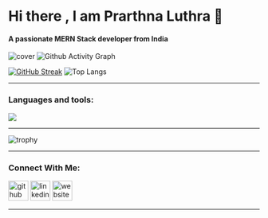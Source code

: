 # Hi there , I am Prarthna Luthra 👋
#### A passionate MERN Stack developer from India


![cover](https://user-images.githubusercontent.com/100023570/170828704-320afd8a-fe76-4f32-af9b-f5a9650afb21.png)
![Github Activity Graph](https://activity-graph.herokuapp.com/graph?username=PrarthnaLuthra&theme=react-dark&hide_border=true)

[![GitHub Streak](https://streak-stats.demolab.com?user=PrarthnaLuthra&theme=cobalt&background=000000&border=7536B2&stroke=9243DD&ring=89502D&fire=FF9554&currStreakNum=D280FF&sideNums=BC52FF&currStreakLabel=64EAE2&sideLabels=48A8A2&dates=A42EE5&&hide_border=true)](https://git.io/streak-stats)
![Top Langs](https://github-readme-stats.vercel.app/api/top-langs/?username=PrarthnaLuthra&layout=compact&theme=radical&bg_color=000000&border_color=7536B2&title_color=D280FF&langs_count=10&card_width=450&hide_border=true)

---

### Languages and tools:

<p align="center">
  <div>
    <img src="https://skillicons.dev/icons?i=js,html,css,scss,react,typescript,mysql,mongodb,nodejs,expressjs,nextjs,tailwindcss,bootstrap,materialui,git,java,c,python,vscode,eclipse,idea,firebase,netlify,heroku,vercel,redux,jquery,regex,apollo,graphql,matlab" />
  </div>
</p>

---
![trophy](https://github-profile-trophy.vercel.app/?username=PrarthnaLuthra&theme=juicyfresh&no-bg=true&title=Commits,Repositories,Follower&no-frame=true)

---




### Connect With Me:

[<img src='https://github.githubassets.com/images/modules/logos_page/Octocat.png' alt='github' height='40'>](https://github.com/PrarthnaLuthra)  [<img src='https://mpng.subpng.com/20180320/qhq/kisspng-blue-trademark-angle-area-linkedin-5ab0b94d559dd5.8312605915215312133507.jpg' alt='linkedin' height='40'>](https://www.linkedin.com/in/prarthnaluthra/)  [<img src='https://upload.wikimedia.org/wikipedia/commons/thumb/1/1c/ICloud_logo.svg/150px-ICloud_logo.svg.png?20200306180013' alt='website' height='40'>](https://prarthna-luthra-resume.web.app)  



---




